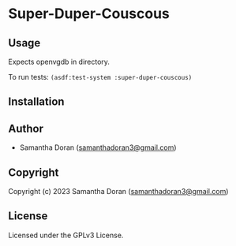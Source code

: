 # Super-Duper-Couscous

## Usage
Expects openvgdb in directory.  

To run tests: `(asdf:test-system :super-duper-couscous)`  
## Installation

## Author

* Samantha Doran (samanthadoran3@gmail.com)

## Copyright

Copyright (c) 2023 Samantha Doran (samanthadoran3@gmail.com)

## License

Licensed under the GPLv3 License.

